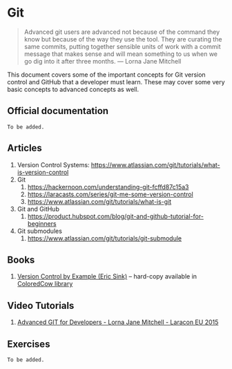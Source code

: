 # Git

> Advanced git users are advanced not because of the command they know but because of the way they use the tool. They are curating the same commits, putting together sensible units of work with a commit message that makes sense and will mean something to us when we go dig into it after three months.
— Lorna Jane Mitchell

This document covers some of the important concepts for Git version control and GitHub that a developer must learn. These may cover some very basic concepts to advanced concepts as well.
 
## Official documentation

`To be added.`

## Articles

1. Version Control Systems: https://www.atlassian.com/git/tutorials/what-is-version-control
2. Git
    1. https://hackernoon.com/understanding-git-fcffd87c15a3
    2. https://laracasts.com/series/git-me-some-version-control
    3. https://www.atlassian.com/git/tutorials/what-is-git
3. Git and GitHub
    1. https://product.hubspot.com/blog/git-and-github-tutorial-for-beginners
4. Git submodules
    1. https://www.atlassian.com/git/tutorials/git-submodule

## Books

1. [Version Control by Example (Eric Sink)](https://ericsink.com/vcbe/html/index.html) – hard-copy available in [ColoredCow library](https://coloredcow.com/books)

## Video Tutorials

1. [Advanced GIT for Developers - Lorna Jane Mitchell - Laracon EU 2015](https://www.youtube.com/watch?v=duqBHik7nRo)

## Exercises

`To be added.`
